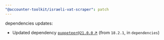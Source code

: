 ```yaml
---
"@accounter-toolkit/israeli-vat-scraper": patch
---
```

dependencies updates:
  - Updated dependency [`puppeteer@21.0.0` ↗︎](https://www.npmjs.com/package/puppeteer/v/21.0.0) (from `18.2.1`, in `dependencies`)
